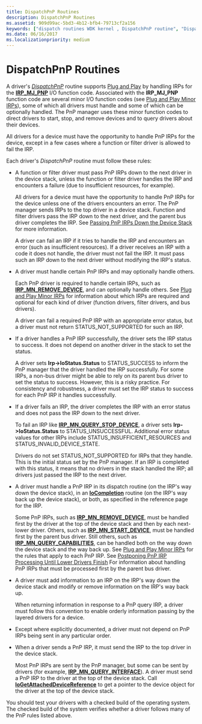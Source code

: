 ```yaml
---
title: DispatchPnP Routines
description: DispatchPnP Routines
ms.assetid: 909d99ac-5bd3-4b12-bfb4-79713cf2a156
keywords: ["dispatch routines WDK kernel , DispatchPnP routine", "DispatchPnP routine", "PnP dispatch routines WDK kernel", "IRPs WDK kernel , Plug and Play dispatch routines", "Plug and Play dispatch routines WDK kernel", "IRP_MJ_PNP I/O function code"]
ms.date: 06/16/2017
ms.localizationpriority: medium
---
```


# DispatchPnP Routines





A driver's [*DispatchPnP*](https://docs.microsoft.com/windows-hardware/drivers/ddi/wdm/nc-wdm-driver_dispatch) routine supports [Plug and Play](implementing-plug-and-play.md) by handling IRPs for the [**IRP\_MJ\_PNP**](https://docs.microsoft.com/windows-hardware/drivers/kernel/irp-mj-pnp) I/O function code. Associated with the **IRP\_MJ\_PNP** function code are several minor I/O function codes (see [Plug and Play Minor IRPs](https://docs.microsoft.com/windows-hardware/drivers/kernel/plug-and-play-minor-irps)), some of which all drivers must handle and some of which can be optionally handled. The PnP manager uses these minor function codes to direct drivers to start, stop, and remove devices and to query drivers about their devices.

All drivers for a device must have the opportunity to handle PnP IRPs for the device, except in a few cases where a function or filter driver is allowed to fail the IRP.

Each driver's *DispatchPnP* routine must follow these rules:

-   A function or filter driver must pass PnP IRPs down to the next driver in the device stack, unless the function or filter driver handles the IRP and encounters a failure (due to insufficient resources, for example).

    All drivers for a device must have the opportunity to handle PnP IRPs for the device unless one of the drivers encounters an error. The PnP manager sends IRPs to the top driver in a device stack. Function and filter drivers pass the IRP down to the next driver, and the parent bus driver completes the IRP. See [Passing PnP IRPs Down the Device Stack](passing-pnp-irps-down-the-device-stack.md) for more information.

    A driver can fail an IRP if it tries to handle the IRP and encounters an error (such as insufficient resources). If a driver receives an IRP with a code it does not handle, the driver must not fail the IRP. It must pass such an IRP down to the next driver without modifying the IRP's status.

-   A driver must handle certain PnP IRPs and may optionally handle others.

    Each PnP driver is required to handle certain IRPs, such as [**IRP\_MN\_REMOVE\_DEVICE**](https://docs.microsoft.com/windows-hardware/drivers/kernel/irp-mn-remove-device), and can optionally handle others. See [Plug and Play Minor IRPs](https://docs.microsoft.com/windows-hardware/drivers/kernel/plug-and-play-minor-irps) for information about which IRPs are required and optional for each kind of driver (function drivers, filter drivers, and bus drivers).

    A driver can fail a required PnP IRP with an appropriate error status, but a driver must not return STATUS\_NOT\_SUPPORTED for such an IRP.

-   If a driver handles a PnP IRP successfully, the driver sets the IRP status to success. It does not depend on another driver in the stack to set the status.

    A driver sets **Irp-&gt;IoStatus.Status** to STATUS\_SUCCESS to inform the PnP manager that the driver handled the IRP successfully. For some IRPs, a non-bus driver might be able to rely on its parent bus driver to set the status to success. However, this is a risky practice. For consistency and robustness, a driver must set the IRP status to success for each PnP IRP it handles successfully.

-   If a driver fails an IRP, the driver completes the IRP with an error status and does not pass the IRP down to the next driver.

    To fail an IRP like [**IRP\_MN\_QUERY\_STOP\_DEVICE**](https://docs.microsoft.com/windows-hardware/drivers/kernel/irp-mn-query-stop-device), a driver sets **Irp-&gt;IoStatus.Status** to STATUS\_UNSUCCESSFUL. Additional error status values for other IRPs include STATUS\_INSUFFICIENT\_RESOURCES and STATUS\_INVALID\_DEVICE\_STATE.

    Drivers do not set STATUS\_NOT\_SUPPORTED for IRPs that they handle. This is the initial status set by the PnP manager. If an IRP is completed with this status, it means that no drivers in the stack handled the IRP; all drivers just passed the IRP to the next driver.

-   A driver must handle a PnP IRP in its dispatch routine (on the IRP's way down the device stack), in an [**IoCompletion**](https://docs.microsoft.com/windows-hardware/drivers/ddi/wdm/nc-wdm-io_completion_routine) routine (on the IRP's way back up the device stack), or both, as specified in the reference page for the IRP.

    Some PnP IRPs, such as [**IRP\_MN\_REMOVE\_DEVICE**](https://docs.microsoft.com/windows-hardware/drivers/kernel/irp-mn-remove-device), must be handled first by the driver at the top of the device stack and then by each next-lower driver. Others, such as [**IRP\_MN\_START\_DEVICE**](https://docs.microsoft.com/windows-hardware/drivers/kernel/irp-mn-start-device), must be handled first by the parent bus driver. Still others, such as [**IRP\_MN\_QUERY\_CAPABILITIES**](https://docs.microsoft.com/windows-hardware/drivers/kernel/irp-mn-query-capabilities), can be handled both on the way down the device stack and the way back up. See [Plug and Play Minor IRPs](https://docs.microsoft.com/windows-hardware/drivers/kernel/plug-and-play-minor-irps) for the rules that apply to each PnP IRP. See [Postponing PnP IRP Processing Until Lower Drivers Finish](postponing-pnp-irp-processing-until-lower-drivers-finish.md) For information about handling PnP IRPs that must be processed first by the parent bus driver.

-   A driver must add information to an IRP on the IRP's way down the device stack and modify or remove information on the IRP's way back up.

    When returning information in response to a PnP query IRP, a driver must follow this convention to enable orderly information passing by the layered drivers for a device.

-   Except where explicitly documented, a driver must not depend on PnP IRPs being sent in any particular order.

-   When a driver sends a PnP IRP, it must send the IRP to the top driver in the device stack.

    Most PnP IRPs are sent by the PnP manager, but some can be sent by drivers (for example, [**IRP\_MN\_QUERY\_INTERFACE**](https://docs.microsoft.com/windows-hardware/drivers/kernel/irp-mn-query-interface)). A driver must send a PnP IRP to the driver at the top of the device stack. Call [**IoGetAttachedDeviceReference**](https://docs.microsoft.com/windows-hardware/drivers/ddi/ntifs/nf-ntifs-iogetattacheddevicereference) to get a pointer to the device object for the driver at the top of the device stack.

You should test your drivers with a checked build of the operating system. The checked build of the system verifies whether a driver follows many of the PnP rules listed above.

 

 




